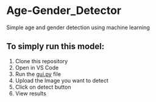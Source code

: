 # Age-Gender_Detector
Simple age and gender detection using machine learning
## To simply run this model:
1. Clone this repository
2. Open in VS Code
3. Run the [gui.py](https://github.com/Omkar3344/Age-Gender_Detector/blob/main/gui.py) file
4. Upload the Image you want to detect
5. Click on detect button
6. View results
